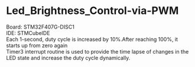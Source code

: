 # Led_Brightness_Control-via-PWM
Board: STM32F407G-DISC1                                                             
  IDE: STMCubeIDE                                                                              
Each 1-second, duty cycle is  increased by 10%.After reaching 100%, it starts up from zero again                                             
Timer3 interrupt routine is used to provide the time lapse of changes in the LED state and increase the duty cycle dynamically.  
 
